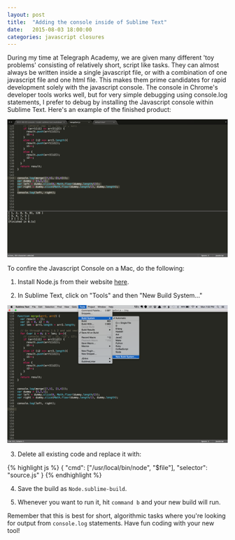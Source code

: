 ```yaml
---
layout: post
title:  "Adding the console inside of Sublime Text"
date:   2015-08-03 18:00:00
categories: javascript closures
---
```

During my time at Telegraph Academy, we are given many different 'toy problems' consisting of relatively short, script like
tasks. They can almost always be written inside a single javascript file, or with a combination of one javascript file and 
one html file. This makes them prime candidates for rapid development solely with the javascript console. The console in Chrome's 
developer tools works well, but for very simple debugging using console.log statements, I prefer to debug by installing the 
Javascript console within Sublime Text. Here's an example of the finished product:

![alt text](/images/sublimeJSConsole.png)

To confire the Javascript Console on a Mac, do the following:

1) Install Node.js from their website [here](https://nodejs.org/).

2) In Sublime Text, click on "Tools" and then "New Build System..."

![alt text](/images/sublimeNewBuild.png)

3) Delete all existing code and replace it with:

{% highlight js %}
{
  "cmd": ["/usr/local/bin/node", "$file"],
  "selector": "source.js"
 }
{% endhighlight %}

4) Save the build as `Node.sublime-build`.

5) Whenever you want to run it, hit `command b` and your new build will run.

Remember that this is best for short, algorithmic tasks where you're looking for output from `console.log` statements. Have fun
coding with your new tool!

[jekyll]:      http://jekyllrb.com
[jekyll-gh]:   https://github.com/jekyll/jekyll
[jekyll-help]: https://github.com/jekyll/jekyll-help
